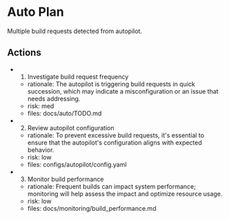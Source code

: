 # Auto Plan

Multiple build requests detected from autopilot.

## Actions
- 1. Investigate build request frequency
  - rationale: The autopilot is triggering build requests in quick succession, which may indicate a misconfiguration or an issue that needs addressing.
  - risk: med
  - files: docs/auto/TODO.md
- 2. Review autopilot configuration
  - rationale: To prevent excessive build requests, it's essential to ensure that the autopilot's configuration aligns with expected behavior.
  - risk: low
  - files: configs/autopilot/config.yaml
- 3. Monitor build performance
  - rationale: Frequent builds can impact system performance; monitoring will help assess the impact and optimize resource usage.
  - risk: low
  - files: docs/monitoring/build_performance.md